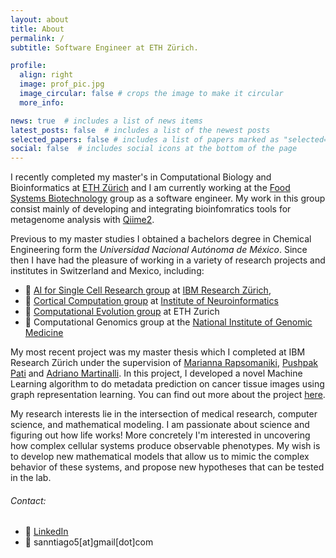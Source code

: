 ```yaml
---
layout: about
title: About
permalink: /
subtitle: Software Engineer at ETH Zürich.

profile:
  align: right
  image: prof_pic.jpg
  image_circular: false # crops the image to make it circular
  more_info:

news: true  # includes a list of news items
latest_posts: false  # includes a list of the newest posts
selected_papers: false # includes a list of papers marked as "selected={true}"
social: false  # includes social icons at the bottom of the page
---
```


I recently completed my master's in Computational Biology and Bioinformatics at [ETH Zürich](https://ethz.ch/en.html) and I am currently working at the [Food Systems Biotechnology](https://fsb.ethz.ch/) group as a software engineer. My work in this group consist mainly of developing and integrating bioinfomratics tools for metagenome analysis with [Qiime2](https://qiime2.org/).

Previous to my master studies I obtained a bachelors degree in Chemical Engineering form the *Universidad Nacional Autónoma de México*. Since then I have had the pleasure of working in a variety of research projects and institutes in Switzerland and Mexico, including:

- 🔬 [AI for Single Cell Research group](https://research.ibm.com/projects/ai-for-single-cell-research) at [IBM Research Zürich](https://www.zurich.ibm.com/), 
- 🧠 [Cortical Computation group](https://co2.ini.uzh.ch/Home/index.php) at [Institute of Neuroinformatics](https://www.ini.uzh.ch/en.html) 
- 🐒 [Computational Evolution group](https://bsse.ethz.ch/cevo) at ETH Zurich
- 🧬 Computational Genomics group at the [National Institute of Genomic Medicine](https://www.inmegen.gob.mx/)

My most recent project was my master thesis which I completed at IBM Research Zürich under the supervision of [Marianna Rapsomaniki](https://www.linkedin.com/in/marianna-rapsomaniki/), [Pushpak Pati](https://www.linkedin.com/in/pushpakpati/) and [Adriano Martinalli](https://www.linkedin.com/in/martinelliadriano/). In this project, I developed a novel Machine Learning algorithm to do metadata prediction on cancer tissue images using graph representation learning. You can find out more about the project [here](/projects/). 

My research interests lie in the intersection of medical research, computer science, and mathematical modeling. I am passionate about science and figuring out how life works! More concretely I'm interested in uncovering how complex cellular systems produce observable phenotypes. My wish is to develop new mathematical models that allow us to mimic the complex behavior of these systems, and propose new hypotheses that can be tested in the lab.

###### Contact:
- 📨 [LinkedIn](https://www.linkedin.com/in/5antiago/)
- 📨 sanntiago5[at]gmail[dot]com
